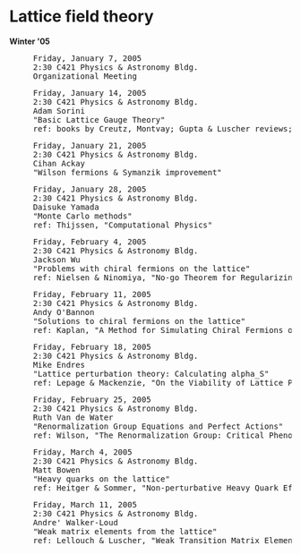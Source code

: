 <div id="globalWrapper">
		<div id="column-content">
	<div id="content">
		<a name="top" id="top"></a>
				<h1 class="firstHeading">Lattice field theory</h1>
		<div id="bodyContent">
			<div id="contentSub"></div>
			<p><b>Winter '05</b>
</p>
<pre>     Friday, January 7, 2005
     2:30 C421 Physics & Astronomy Bldg.
     Organizational Meeting
</pre>
<pre>     Friday, January 14, 2005
     2:30 C421 Physics & Astronomy Bldg.
     Adam Sorini
     "Basic Lattice Gauge Theory"
     ref: books by Creutz, Montvay; Gupta & Luscher reviews; K. Wilson's "Confinement of Quarks"
</pre>
<pre>     Friday, January 21, 2005
     2:30 C421 Physics & Astronomy Bldg.
     Cihan Ackay
     "Wilson fermions & Symanzik improvement"
</pre>
<pre>     Friday, January 28, 2005
     2:30 C421 Physics & Astronomy Bldg.
     Daisuke Yamada
     "Monte Carlo methods"
     ref: Thijssen, "Computational Physics"
</pre>
<pre>     Friday, February 4, 2005
     2:30 C421 Physics & Astronomy Bldg.
     Jackson Wu
     "Problems with chiral fermions on the lattice"
     ref: Nielsen & Ninomiya, "No-go Theorem for Regularizing Chiral Fermions"; Luscher "Exact Chiral Symmetry on the Lattice and the Ginsparg-Wilson Relation"
</pre>
<pre>     Friday, February 11, 2005
     2:30 C421 Physics & Astronomy Bldg.
     Andy O'Bannon
     "Solutions to chiral fermions on the lattice"
     ref: Kaplan, "A Method for Simulating Chiral Fermions on the Lattice"; Shamir; Narayanan & Neuberger, "Chiral Fermions on the Lattice"
</pre>
<pre>     Friday, February 18, 2005
     2:30 C421 Physics & Astronomy Bldg.
     Mike Endres
     "Lattice perturbation theory: Calculating alpha_S"
     ref: Lepage & Mackenzie, "On the Viability of Lattice Perturbation Theory"
</pre>
<pre>     Friday, February 25, 2005
     2:30 C421 Physics & Astronomy Bldg.
     Ruth Van de Water
     "Renormalization Group Equations and Perfect Actions"
     ref: Wilson, "The Renormalization Group: Critical Phenomena and the Kondo Problem"; Hasenfratz & Niedermayer, "Perfect Lattice for Asymptotically Free Theories"
</pre>
<pre>     Friday, March 4, 2005
     2:30 C421 Physics & Astronomy Bldg.
     Matt Bowen
     "Heavy quarks on the lattice"
     ref: Heitger & Sommer, "Non-perturbative Heavy Quark Effective Theory"
</pre>
<pre>     Friday, March 11, 2005
     2:30 C421 Physics & Astronomy Bldg.
     Andre' Walker-Loud
     "Weak matrix elements from the lattice"
     ref: Lellouch & Luscher, "Weak Transition Matrix Elements from Finite-Volume Correlation Functions"
</pre>

